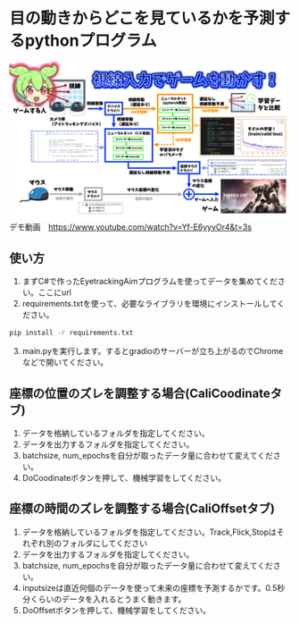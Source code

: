 # 目の動きからどこを見ているかを予測するpythonプログラム
![EyeTrackingAimの全体説明](./readme/20240114_eyetrack.png)
デモ動画　https://www.youtube.com/watch?v=Yf-E6yyvOr4&t=3s
## 使い方
1. まずC#で作ったEyetrackingAimプログラムを使ってデータを集めてください。ここにurl
2. requirements.txtを使って、必要なライブラリを環境にインストールしてください。
```bash
pip install -r requirements.txt
```
3. main.pyを実行します。するとgradioのサーバーが立ち上がるのでChromeなどで開いてください。

## 座標の位置のズレを調整する場合(CaliCoodinateタブ)
1. データを格納しているフォルダを指定してください。
2. データを出力するフォルダを指定してください。
3. batchsize, num_epochsを自分が取ったデータ量に合わせて変えてください。
4. DoCoodinateボタンを押して、機械学習をしてください。

## 座標の時間のズレを調整する場合(CaliOffsetタブ)
1. データを格納しているフォルダを指定してください。Track,Flick,Stopはそれぞれ別のフォルダにしてください
2. データを出力するフォルダを指定してください。
3. batchsize, num_epochsを自分が取ったデータ量に合わせて変えてください。
4. inputsizeは直近何個のデータを使って未来の座標を予測するかです。0.5秒分くらいのデータを入れるとうまく動きます。
4. DoOffsetボタンを押して、機械学習をしてください。



